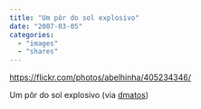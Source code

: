 ```yaml
---
title: "Um pôr do sol explosivo"
date: "2007-03-05"
categories: 
  - "images"
  - "shares"
---
```


https://flickr.com/photos/abelhinha/405234346/

Um pôr do sol explosivo (via [dmatos](http://flickr.com/photos/abelhinha))
